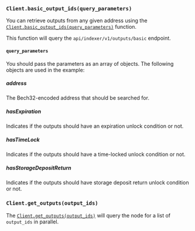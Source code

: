 ### `Client.basic_output_ids(query_parameters)`

You can retrieve outputs from any given address using the [`Client.basic_output_ids(query_parameters)`](./../libraries/python/api_reference#build_basic_output)
function.

This function will query the `api/indexer/v1/outputs/basic` endpoint.

#### `query_parameters`

You should pass the parameters as an array of objects. The following objects are used in the example:

##### address

The Bech32-encoded address that should be searched for.

##### hasExpiration

Indicates if the outputs should have an expiration unlock condition or not.

##### hasTimeLock

Indicates if the outputs should have a time-locked unlock condition or not.

##### hasStorageDepositReturn

Indicates if the outputs should have storage deposit return unlock condition or not.

### `Client.get_outputs(output_ids)`

The [`Client.get_outputs(output_ids)`](./../libraries/python/api_reference#get_outputs) will query the node for a list
of `output_ids` in parallel. 
